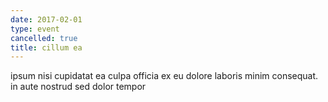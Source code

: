 ```yaml
---
date: 2017-02-01
type: event
cancelled: true
title: cillum ea
---
```

ipsum nisi cupidatat ea culpa officia ex eu dolore laboris minim consequat. in aute nostrud sed dolor tempor